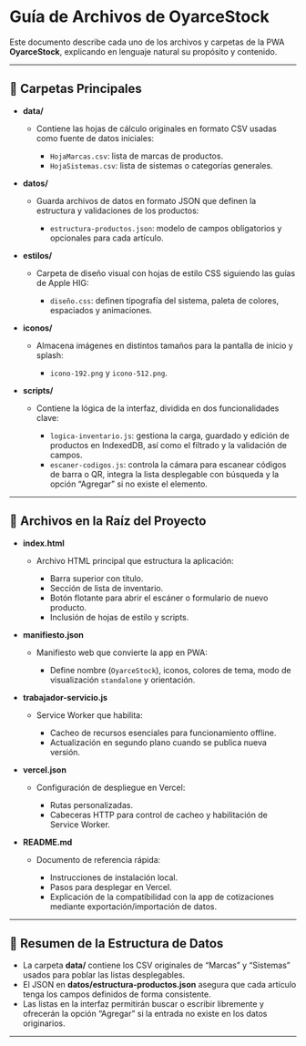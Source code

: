 # Guía de Archivos de OyarceStock

Este documento describe cada uno de los archivos y carpetas de la PWA **OyarceStock**, explicando en lenguaje natural su propósito y contenido.

---

## 📂 Carpetas Principales

* **data/**

  * Contiene las hojas de cálculo originales en formato CSV usadas como fuente de datos iniciales:

    * `HojaMarcas.csv`: lista de marcas de productos.
    * `HojaSistemas.csv`: lista de sistemas o categorías generales.

* **datos/**

  * Guarda archivos de datos en formato JSON que definen la estructura y validaciones de los productos:

    * `estructura-productos.json`: modelo de campos obligatorios y opcionales para cada artículo.

* **estilos/**

  * Carpeta de diseño visual con hojas de estilo CSS siguiendo las guías de Apple HIG:

    * `diseño.css`: definen tipografía del sistema, paleta de colores, espaciados y animaciones.

* **iconos/**

  * Almacena imágenes en distintos tamaños para la pantalla de inicio y splash:

    * `icono-192.png` y `icono-512.png`.

* **scripts/**

  * Contiene la lógica de la interfaz, dividida en dos funcionalidades clave:

    * `logica-inventario.js`: gestiona la carga, guardado y edición de productos en IndexedDB, así como el filtrado y la validación de campos.
    * `escaner-codigos.js`: controla la cámara para escanear códigos de barra o QR, integra la lista desplegable con búsqueda y la opción “Agregar” si no existe el elemento.

---

## 📄 Archivos en la Raíz del Proyecto

* **index.html**

  * Archivo HTML principal que estructura la aplicación:

    * Barra superior con título.
    * Sección de lista de inventario.
    * Botón flotante para abrir el escáner o formulario de nuevo producto.
    * Inclusión de hojas de estilo y scripts.

* **manifiesto.json**

  * Manifiesto web que convierte la app en PWA:

    * Define nombre (`OyarceStock`), iconos, colores de tema, modo de visualización `standalone` y orientación.

* **trabajador-servicio.js**

  * Service Worker que habilita:

    * Cacheo de recursos esenciales para funcionamiento offline.
    * Actualización en segundo plano cuando se publica nueva versión.

* **vercel.json**

  * Configuración de despliegue en Vercel:

    * Rutas personalizadas.
    * Cabeceras HTTP para control de cacheo y habilitación de Service Worker.

* **README.md**

  * Documento de referencia rápida:

    * Instrucciones de instalación local.
    * Pasos para desplegar en Vercel.
    * Explicación de la compatibilidad con la app de cotizaciones mediante exportación/importación de datos.

---

## 📝 Resumen de la Estructura de Datos

* La carpeta **data/** contiene los CSV originales de “Marcas” y “Sistemas” usados para poblar las listas desplegables.
* El JSON en **datos/estructura-productos.json** asegura que cada artículo tenga los campos definidos de forma consistente.
* Las listas en la interfaz permitirán buscar o escribir libremente y ofrecerán la opción “Agregar” si la entrada no existe en los datos originarios.

---
